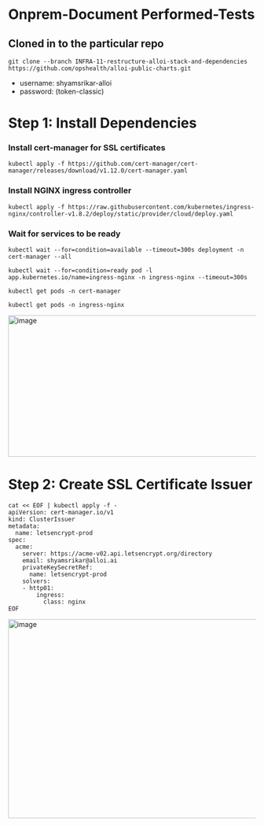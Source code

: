 # Onprem-Document Performed-Tests
## Cloned in to the particular repo
```
git clone --branch INFRA-11-restructure-alloi-stack-and-dependencies https://github.com/opshealth/alloi-public-charts.git
```
- username: shyamsrikar-alloi
- password: (token-classic)
# Step 1: Install Dependencies

### Install cert-manager for SSL certificates
```
kubectl apply -f https://github.com/cert-manager/cert-manager/releases/download/v1.12.0/cert-manager.yaml 
```
### Install NGINX ingress controller
``` 
kubectl apply -f https://raw.githubusercontent.com/kubernetes/ingress-nginx/controller-v1.8.2/deploy/static/provider/cloud/deploy.yaml 
```
### Wait for services to be ready
``` 
kubectl wait --for=condition=available --timeout=300s deployment -n cert-manager --all 
```
``` 
kubectl wait --for=condition=ready pod -l app.kubernetes.io/name=ingress-nginx -n ingress-nginx --timeout=300s 
```
```
kubectl get pods -n cert-manager
```
```
kubectl get pods -n ingress-nginx
```
<img width="924" height="288" alt="image" src="https://github.com/user-attachments/assets/6a4e0337-4dcd-4aba-ad6e-fa2708b51de5" />

# Step 2: Create SSL Certificate Issuer
```
cat << EOF | kubectl apply -f -
apiVersion: cert-manager.io/v1
kind: ClusterIssuer
metadata:
  name: letsencrypt-prod
spec:
  acme:
    server: https://acme-v02.api.letsencrypt.org/directory
    email: shyamsrikar@alloi.ai  
    privateKeySecretRef:
      name: letsencrypt-prod
    solvers:
    - http01:
        ingress:
          class: nginx
EOF
```
<img width="1135" height="405" alt="image" src="https://github.com/user-attachments/assets/0e8b6413-f1b1-43bb-8093-0bbeb1c04fd9" />
